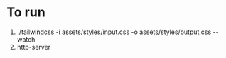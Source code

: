 # To run

1. ./tailwindcss -i assets/styles/input.css -o assets/styles/output.css --watch
2. http-server
